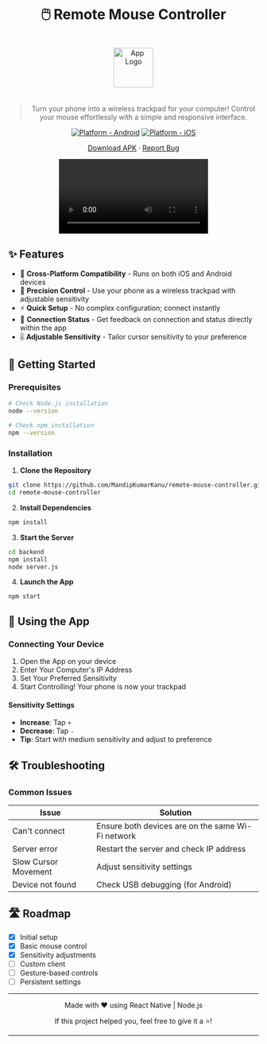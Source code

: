 <div align="center">

# 🖱️ Remote Mouse Controller

<img src="/api/placeholder/100/100" alt="App Logo" width="80" height="80" style="margin: 20px 0"/>

> Turn your phone into a wireless trackpad for your computer! Control your mouse effortlessly with a simple and responsive interface.

[![Platform - Android](https://img.shields.io/badge/platform-Android-3ddc84.svg?style=flat&logo=android)](https://github.com/MandipKumarKanu/remote-mouse-controller)
[![Platform - iOS](https://img.shields.io/badge/platform-iOS-000.svg?style=flat&logo=apple)](https://github.com/MandipKumarKanu/remote-mouse-controller)

[Download APK](https://github.com/MandipKumarKanu/remote-mouse-controller/releases) · [Report Bug](https://github.com/MandipKumarKanu/remote-mouse-controller/issues)

![App Demo](./demo.mp4)

</div>

## ✨ Features

- 📱 **Cross-Platform Compatibility** - Runs on both iOS and Android devices
- 🎯 **Precision Control** - Use your phone as a wireless trackpad with adjustable sensitivity
- ⚡ **Quick Setup** - No complex configuration; connect instantly
- 🔌 **Connection Status** - Get feedback on connection and status directly within the app
- 🎚️ **Adjustable Sensitivity** - Tailor cursor sensitivity to your preference

## 🚀 Getting Started

### Prerequisites

```bash
# Check Node.js installation
node --version

# Check npm installation
npm --version
```

### Installation

1. **Clone the Repository**

```bash
git clone https://github.com/MandipKumarKanu/remote-mouse-controller.git
cd remote-mouse-controller
```

2. **Install Dependencies**

```bash
npm install
```

3. **Start the Server**

```bash
cd backend
npm install
node server.js
```

4. **Launch the App**

```bash
npm start
```

## 📲 Using the App

### Connecting Your Device

1. Open the App on your device
2. Enter Your Computer's IP Address
3. Set Your Preferred Sensitivity
4. Start Controlling! Your phone is now your trackpad

#### **Sensitivity Settings**

- **Increase**: Tap `+`
- **Decrease**: Tap `-`
- **Tip**: Start with medium sensitivity and adjust to preference

## 🛠️ Troubleshooting

### Common Issues

| Issue                | Solution                                          |
| -------------------- | ------------------------------------------------- |
| Can't connect        | Ensure both devices are on the same Wi-Fi network |
| Server error         | Restart the server and check IP address           |
| Slow Cursor Movement | Adjust sensitivity settings                       |
| Device not found     | Check USB debugging (for Android)                 |

## 🛣️ Roadmap

- [x] Initial setup
- [x] Basic mouse control
- [x] Sensitivity adjustments
- [ ] Custom client
- [ ] Gesture-based controls
- [ ] Persistent settings

<div align="center">

---

Made with ❤️ using React Native | Node.js

If this project helped you, feel free to give it a ⭐!

---

</div>
